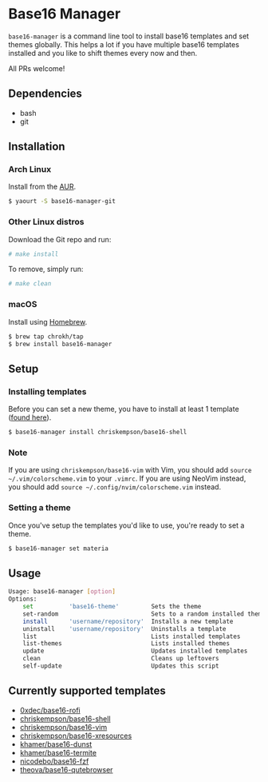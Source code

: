# Base16 Manager
`base16-manager` is a command line tool to install base16 templates and set themes globally. This helps a lot if you have multiple base16 templates installed and you like to shift themes every now and then.

All PRs welcome!

## Dependencies
* bash
* git

## Installation
### Arch Linux
Install from the [AUR](https://aur.archlinux.org/packages/base16-manager-git).
```sh
$ yaourt -S base16-manager-git
```

### Other Linux distros
Download the Git repo and run:
```sh
# make install
```

To remove, simply run:
```sh
# make clean
```

### macOS
Install using [Homebrew](https://brew.sh/).
```sh
$ brew tap chrokh/tap
$ brew install base16-manager
```


## Setup
### Installing templates
Before you can set a new theme, you have to install at least 1 template ([found here](https://github.com/chriskempson/base16)).
```sh
$ base16-manager install chriskempson/base16-shell
```

### Note
If you are using `chriskempson/base16-vim` with Vim, you should add
`source ~/.vim/colorscheme.vim` to your `.vimrc`. If you are using NeoVim
instead, you should add `source ~/.config/nvim/colorscheme.vim` instead.

### Setting a theme
Once you've setup the templates you'd like to use, you're ready to set a theme.
```sh
$ base16-manager set materia
```

## Usage
```sh
Usage: base16-manager [option]
Options:
    set          'base16-theme'         Sets the theme
    set-random                          Sets to a random installed theme
    install      'username/repository'  Installs a new template
    uninstall    'username/repository'  Uninstalls a template
    list                                Lists installed templates
    list-themes                         Lists installed themes
    update                              Updates installed templates
    clean                               Cleans up leftovers
    self-update                         Updates this script
```

## Currently supported templates
* [0xdec/base16-rofi](https://github.com/0xdec/base16-rofi)
* [chriskempson/base16-shell](https://github.com/chriskempson/base16-shell)
* [chriskempson/base16-vim](https://github.com/chriskempson/base16-vim)
* [chriskempson/base16-xresources](https://github.com/chriskempson/base16-xresources)
* [khamer/base16-dunst](https://github.com/khamer/base16-dunst)
* [khamer/base16-termite](https://github.com/khamer/base16-termite)
* [nicodebo/base16-fzf](https://github.com/nicodebo/base16-fzf)
* [theova/base16-qutebrowser](https://github.com/theova/base16-qutebrowser)
